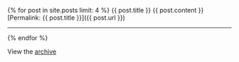 {% for post in site.posts limit: 4  %}
{{ post.title }}
{{ post.content }}
<br />
[Permalink: {{ post.title }}]({{ post.url }})
<hr />
{% endfor %}

View the <a href="/posts">archive</a>